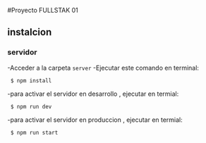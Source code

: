 #Proyecto FULLSTAK 01

## instalcion

### servidor
-Acceder a la carpeta `server`
-Ejecutar este comando en terminal:

```shell 
 $ npm install
 ```
-para activar el servidor en desarrollo , ejecutar en termial:

```shell 
 $ npm run dev 
 ```

-para activar el servidor en produccion , ejecutar en termial:

```shell 
 $ npm run start
 ```